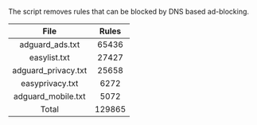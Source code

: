 The script removes rules that can be blocked by DNS based ad-blocking.


| File | Rules |
|:----:|:-----:|
| adguard_ads.txt | 65436 |
| easylist.txt | 27427 |
| adguard_privacy.txt | 25658 |
| easyprivacy.txt | 6272 |
| adguard_mobile.txt | 5072 |
| Total | 129865 |